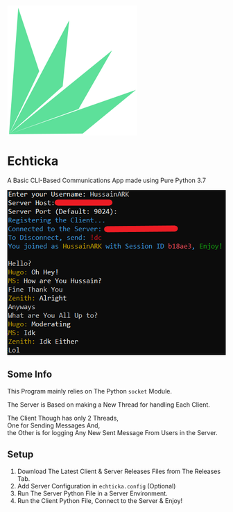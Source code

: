![Echticka](echticka.png)

# Echticka

A Basic CLI-Based Communications App made using Pure Python 3.7

![Demo](./demo.png)

## Some Info

This Program mainly relies on The Python `socket` Module.

The Server is Based on making a New Thread for handling Each Client.

The Client Though has only 2 Threads, <br />
One for Sending Messages And, <br />
the Other is for logging Any New Sent Message From Users in the Server.

## Setup

1. Download The Latest Client & Server Releases Files from The Releases Tab.
2. Add Server Configuration in `echticka.config` (Optional)
3. Run The Server Python File in a Server Environment.
4. Run the Client Python File, Connect to the Server & Enjoy!
